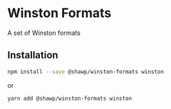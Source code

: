 # Winston Formats

A set of Winston formats

## Installation

```bash
npm install --save @shawp/winston-formats winston
```
or
```bash
yarn add @shawp/winston-formats winston
```


